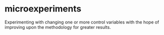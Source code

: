 # microexperiments
Experimenting with changing one or more control variables with the hope of improving upon the methodology for greater results. 
